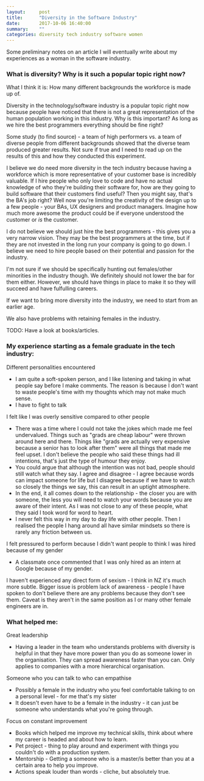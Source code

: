 ```yaml
---
layout:     post
title:      "Diversity in the Software Industry"
date:       2017-10-06 16:40:00
summary:    "" 
categories: diversity tech industry software women
---
```

Some preliminary notes on an article I will eventually write about my experiences as a woman in the software industry.  

### What is diversity? Why is it such a popular topic right now?
What I think it is: How many different backgrounds the workforce is made up of.  

Diversity in the technology/software industry is a popular topic right now because people have noticed that there is not a great representation of the human population working in this industry. Why is this important? As long as we hire the best programmers everything should be fine right?  

Some study (to find source) - a team of high performers vs. a team of diverse people from different backgrounds showed that the diverse team produced greater results. Not sure if true and I need to read up on the results of this and how they conducted this experiment.  

I believe we do need more diversity in the tech industry because having a workforce which is more representative of your customer base is incredibly valuable. If I hire people who only love to code and have no actual knowledge of who they're building their software for, how are they going to build software that their customers find useful? Then you might say, that's the BA's job right? Well now you're limiting the creativity of the design up to a few people - your BAs, UX designers and product managers. Imagine how much more awesome the product could be if everyone understood the customer or *is* the customer.    

I do not believe we should just hire the best programmers - this gives you a very narrow vision. They may be the best programmers at the time, but if they are not invested in the long run your company is going to go down. I believe we need to hire people based on their potential and passion for the industry.  

I'm not sure if we should be specifically hunting out females/other minorities in the industry though. We definitely should not lower the bar for them either. However, we should have things in place to make it so they will succeed and have fulfulling careers.  

If we want to bring more diversity into the industry, we need to start from an earlier age.  

We also have problems with retaining females in the industry.  

TODO: Have a look at books/articles.

### My experience starting as a female graduate in the tech industry:
Different personalities encountered
* I am quite a soft-spoken person, and I like listening and taking in what people say before I make comments. The reason is because I don't want to waste people's time with my thoughts which may not make much sense.  
* I have to fight to talk  

I felt like I was overly sensitive compared to other people  
* There was a time where I could not take the jokes which made me feel undervalued. Things such as "grads are cheap labour" were thrown around here and there. Things like "grads are actually very expensive because a senior has to look after them" were all things that made me feel upset. I don't believe the people who said these things had ill intentions, that's just the type of humour they enjoy. 
* You could argue that although the intention was not bad, people should still watch what they say. I agree and disagree - I agree because words can impact someone for life but I disagree because if we have to watch so closely the things we say, this can result in an uptight atmosphere. 
* In the end, it all comes down to the relationship - the closer you are with someone, the less you will need to watch your words because you are aware of their intent. As I was not close to any of these people, what they said I took word for word to heart.
* I never felt this way in my day to day life with other people. Then I realised the people I hang around all have similar mindsets so there is rarely any friction between us.  

I felt pressured to perform because I didn't want people to think I was hired because of my gender  
* A classmate once commented that I was only hired as an intern at Google because of my gender.  

I haven't experienced any direct form of sexism - I think in NZ it's much more subtle. Bigger issue is problem lack of awareness - people I have spoken to don't believe there are any problems because they don't see them. Caveat is they aren't in the same position as I or many other female engineers are in.

### What helped me:
Great leadership  
* Having a leader in the team who understands problems with diversity is helpful in that they have more power than you do as someone lower in the organisation. They can spread awareness faster than you can. Only applies to companies with a more hierarchical organisation.  

Someone who you can talk to who can empathise  
* Possibly a female in the industry who you feel comfortable talking to on a personal level - for me that's my sister
* It doesn't even have to be a female in the industry - it can just be someone who understands what you're going through.  

Focus on constant improvement
* Books which helped me improve my technical skills, think about where my career is headed and about how to learn.
* Pet project - thing to play around and experiment with things you couldn't do with a production system.
* Mentorship - Getting a someone who is a master/is better than you at a certain area to help you improve.
* Actions speak louder than words - cliche, but absolutely true.